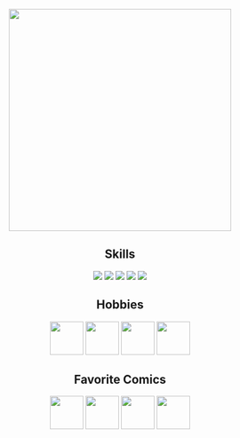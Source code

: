 <p align="center">
      <img height="400px" src="https://media2.giphy.com/media/v1.Y2lkPTc5MGI3NjExbDNuenNmNXI1ZmprdmcyaGhnNzlydWg3ZDg2Y2J1N3d5eHBoczV5MyZlcD12MV9pbnRlcm5hbF9naWZfYnlfaWQmY3Q9cw/XeAzRBAEexsn0rSQQD/giphy.gif"/>
</p>

<h2 align="center">Skills</h2>
<p align="center">
      <img src="https://skillicons.dev/icons?i=java,kotlin" />
      <img src="https://skillicons.dev/icons?i=javascript" />
      <img src="https://skillicons.dev/icons?i=html,css" />
      <img src="https://skillicons.dev/icons?i=sqlite,mysql" />
      <img src="https://skillicons.dev/icons?i=idea,androidstudio,grafana,postman" />
</p>

<h2 align="center">Hobbies</h2>
<p align="center">
      <img src="https://upload.wikimedia.org/wikipedia/en/0/04/Nintendo_64_Logo.svg" height="60" />
      <img src="https://upload.wikimedia.org/wikipedia/commons/7/79/GC_Logo.svg" height="60" />
      <img src="https://upload.wikimedia.org/wikipedia/commons/thumb/7/75/Cib-crunchyroll_%28CoreUI_Icons_v1.0.0%29_orange.svg/2048px-Cib-crunchyroll_%28CoreUI_Icons_v1.0.0%29_orange.svg.png" height="60" />
      <img src="https://seeklogo.com/images/M/magic-the-gathering-logo-121CFC67AF-seeklogo.com.png" height="60" />
</p>

<h2 align="center">Favorite Comics</h2>
<p align="center">
      <img src="https://i.imgur.com/GzGYKXe.png" height="60" />
      <img src="https://static.wikia.nocookie.net/marveldatabase/images/2/2a/Warlock_%281972%29.png/revision/latest?cb=20130321004253" height="60" />
      <img src="https://static.wikia.nocookie.net/logopedia/images/3/3d/Howard-the-duck-movie-logo.png/revision/latest?cb=20180818015727" height="60" />
      <img src="https://static.wikia.nocookie.net/logocomics/images/8/89/Man-Thing_Vol_2_2.png/revision/latest?cb=20150320173535" height="60" />
</p>
</div>
